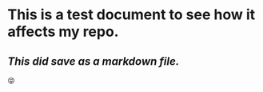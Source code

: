 # This is a test document to see how it affects my repo.

## *This did save as a markdown file.*

😝
